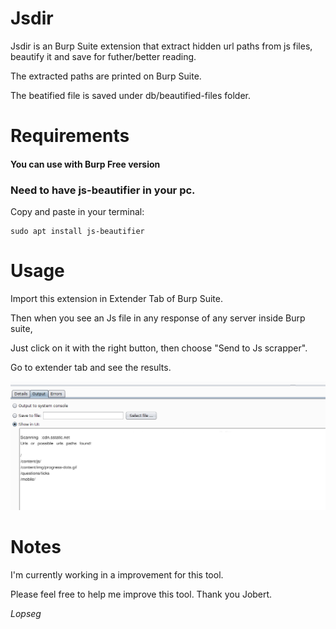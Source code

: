 # Jsdir

Jsdir is an Burp Suite extension that extract hidden url paths from js files, beautify it and save for futher/better reading.

The extracted paths are printed on Burp Suite.

The beatified file is saved under db/beautified-files folder.

# Requirements

####  You can use with Burp Free version

### Need to have js-beautifier in your pc.

Copy and paste in your terminal:

```
sudo apt install js-beautifier
```

# Usage

Import this extension in Extender Tab of Burp Suite.

Then when you see an Js file in any response of any server inside Burp suite,

Just click on it with the right button, then choose "Send to Js scrapper".

Go to extender tab and see the results.

![My image]( jsscrapper.png )

# Notes

I'm currently working in a improvement for this tool. 

Please feel free to help me improve this tool. Thank you Jobert.

*Lopseg*
